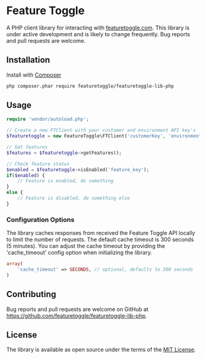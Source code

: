 # Feature Toggle

A PHP client library for interacting with [featuretoggle.com](https://featuretoggle.com).  This library is under active development and is likely to change frequently.  Bug reports and pull requests are welcome.

## Installation

Install with [Composer](https://getcomposer.org/)

```bash
php composer.phar require featuretoggle/featuretoggle-lib-php
```

## Usage

```php
require 'vendor/autoload.php';

// Create a new FTClient with your customer and environment API key's
$featuretoggle = new FeatureToggle\FTClient('customerKey', 'environmentKey', array('options'));

// Get features
$features = $featuretoggle->getFeatures();

// Check feature status
$enabled = $featuretoggle->isEnabled('feature_key');
if($enabled) {
    // Feature is enabled, do something
}
else {
    // Feature is disabled, do something else
}
```

### Configuration Options
The library caches responses from received the Feature Toggle API locally to limit the number of requests. The default cache timeout is 300 seconds (5 minutes).  You can adjust the cache timeout by providing the 'cache_timeout' config option when initializing the library.

```php
array(
    'cache_timeout' => SECONDS, // optional, defaults to 300 seconds
)
```
## Contributing

Bug reports and pull requests are welcome on GitHub at https://github.com/featuretoggle/featuretoggle-lib-php.


## License

The library is available as open source under the terms of the [MIT License](http://opensource.org/licenses/MIT).
